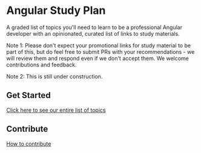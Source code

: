 # Angular Study Plan

A graded list of topics you'll need to learn to be a professional Angular developer with an opinionated, curated list of links to study materials.

Note 1: Please don't expect your promotional links for study material to be part of this, but do feel free to submit PRs with your recommendations - we will review them and respond even if we don't accept them. We welcome contributions and feedback.

Note 2: This is still under construction.

## Get Started

[Click here to see our entire list of topics](./topics.md)

## Contribute

[How to contribute](./contributing/how-to-contribute.md)
